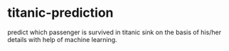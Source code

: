 # titanic-prediction
predict which passenger is survived in titanic sink on the basis of his/her details with help of machine learning.
